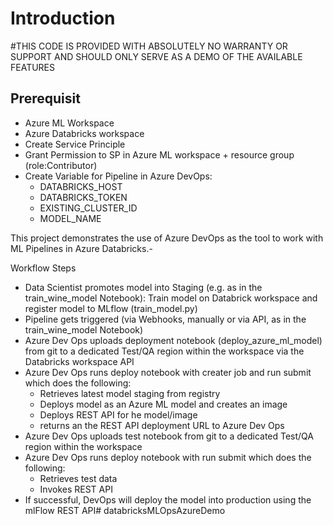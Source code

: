# Introduction 

#THIS CODE IS PROVIDED WITH ABSOLUTELY NO WARRANTY OR SUPPORT AND SHOULD ONLY SERVE AS A DEMO OF THE AVAILABLE FEATURES

## Prerequisit 
- Azure ML Workspace
- Azure Databricks workspace
- Create Service Principle 
- Grant Permission to SP in Azure ML workspace + resource group (role:Contributor)
- Create Variable for Pipeline in Azure DevOps:
    - DATABRICKS_HOST
    - DATABRICKS_TOKEN
    - EXISTING_CLUSTER_ID
    - MODEL_NAME

This project demonstrates the use of Azure DevOps as the tool to work with ML Pipelines in Azure Databricks.-

Workflow Steps

- Data Scientist promotes model into Staging (e.g. as in the train_wine_model Notebook): Train model on Databrick workspace and register model to MLflow (train_model.py)
- Pipeline gets triggered (via Webhooks, manually or via API, as in the train_wine_model Notebook)
- Azure Dev Ops uploads deployment notebook (deploy_azure_ml_model) from git to a dedicated Test/QA region within the workspace via the Databricks workspace API
- Azure Dev Ops runs deploy notebook with creater job and run submit which does the following:
    - Retrieves latest model staging from registry
    - Deploys model as an Azure ML model and creates an image
    - Deploys REST API for he model/image
    - returns an the REST API deployment URL to Azure Dev Ops
- Azure Dev Ops uploads test notebook from git to a dedicated Test/QA region within the workspace
- Azure Dev Ops runs deploy notebook with run submit which does the following:
    - Retrieves test data
    - Invokes REST API
- If successful, DevOps will deploy the model into production using the mlFlow REST API# databricksMLOpsAzureDemo
